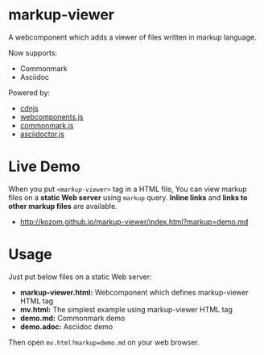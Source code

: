 
markup-viewer
========

A webcomponent which adds a viewer of files written in markup language.

Now supports:

*   Commonmark
*   Asciidoc

Powered by:

*   [cdnjs](https://github.com/asciidoctor/asciidoctor.js)
*   [webcomponents.js](https://github.com/webcomponents/webcomponentsjs)
*   [commonmark.js](https://github.com/jgm/CommonMark)
*   [asciidoctor.js](https://github.com/asciidoctor/asciidoctor.js)


Live Demo
========

When you put _`<markup-viewer>`_ tag in a HTML file,
You can view markup files on a __static Web server__ using `markup` query.
__Inline links__ and __links to other markup files__ are available.

*   <http://kozom.github.io/markup-viewer/index.html?markup=demo.md>


Usage
========

Just put below files on a static Web server:

*   __markup-viewer.html:__ Webcomponent which defines markup-viewer HTML tag
*   __mv.html:__            The simplest example using markup-viewer HTML tag
*   __demo.md:__            Commonmark demo
*   __demo.adoc:__          Asciidoc demo

Then open `mv.html?markup=demo.md` on your web browser.
